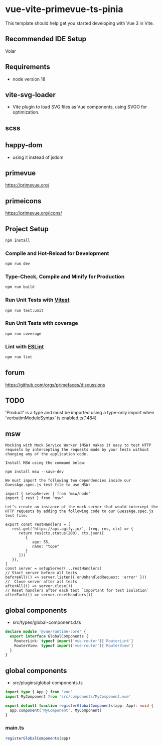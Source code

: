 # vue-vite-primevue-ts-pinia

This template should help get you started developing with Vue 3 in Vite.

## Recommended IDE Setup
Volar

## Requirements
- node version 18

## vite-svg-loader
- Vite plugin to load SVG files as Vue components, using SVGO for optimization.

## scss

## happy-dom
- using it instead of jsdom

## primevue
https://primevue.org/

## primeicons
https://primevue.org/icons/





## Project Setup

```sh
npm install
```

### Compile and Hot-Reload for Development

```sh
npm run dev
```

### Type-Check, Compile and Minify for Production

```sh
npm run build
```

### Run Unit Tests with [Vitest](https://vitest.dev/)

```sh
npm run test:unit
```

### Run Unit Tests with coverage

```sh
npm run coverage
```

### Lint with [ESLint](https://eslint.org/)

```sh
npm run lint
```

## forum
https://github.com/orgs/primefaces/discussions



## TODO
'Product' is a type and must be imported using a type-only import when 'verbatimModuleSyntax' is enabled.ts(1484)


## msw
```text
Mocking with Mock Service Worker (MSW) makes it easy to test HTTP requests by intercepting the requests made by your tests without changing any of the application code.

Install MSW using the command below:

npm install msw --save-dev

We must import the following two dependencies inside our GuessAge.spec.js test file to use MSW:

import { setupServer } from 'msw/node'
import { rest } from 'msw'

Let’s create an instance of the mock server that would intercept the HTTP requests by adding the following code to our GuessAge.spec.js test file:

export const restHandlers = [
   rest.get('https://api.agify.io/', (req, res, ctx) => {
      return res(ctx.status(200), ctx.json([
         {
            age: 55,
            name: "tope"
         }
      ]))
   }),
]
const server = setupServer(...restHandlers)
// Start server before all tests
beforeAll(() => server.listen({ onUnhandledRequest: 'error' }))
//  Close server after all tests
afterAll(() => server.close())
// Reset handlers after each test `important for test isolation`
afterEach(() => server.resetHandlers())
```

## global components
- src/types/global-component.d.ts
```ts
declare module '@vue/runtime-core' {
  export interface GlobalComponents {
    RouterLink: typeof import('vue-router')['RouterLink']
    RouterView: typeof import('vue-router')['RouterView']
  }
}
```

## global components
- src/plugins/global-components.ts
```ts
import type { App } from 'vue'
import MyComponent from 'src/components/MyComponent.vue'

export default function registerGlobalComponents(app: App): void {
  app.component('MyComponent', MyComponent)
}
```
### main.ts
```ts
registerGlobalComponents(app)
```